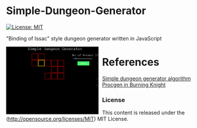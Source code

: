 # Simple-Dungeon-Generator
 [![License: MIT](https://img.shields.io/badge/License-MIT-yellow.svg)](https://opensource.org/licenses/MIT)


"Binding of Issac" style dungeon generator written in JavaScript


<img src="https://raw.githubusercontent.com/stacksta/Simple-Dungeon-Generator/master/images/dungeon.jpg"
     alt="dungeon"
     style="float: left; margin-right: 10px;width: 50%;height: 50%;" />

# References
* [Simple dungeon generator algorithm](http://adampajor.blogspot.com/2012/07/simple-dungeon-generator-algorithm.html)
* [Procgen in Burning Knight](https://rexcellentgames.com/procgen-in-burning-knight/)

### License ###

This content is released under the (http://opensource.org/licenses/MIT) MIT License.
